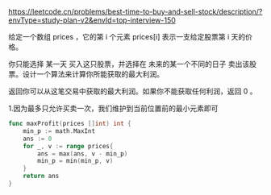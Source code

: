 https://leetcode.cn/problems/best-time-to-buy-and-sell-stock/description/?envType=study-plan-v2&envId=top-interview-150

给定一个数组 prices ，它的第 i 个元素 prices[i] 表示一支给定股票第 i 天的价格。

你只能选择 某一天 买入这只股票，并选择在 未来的某一个不同的日子 卖出该股票。设计一个算法来计算你所能获取的最大利润。

返回你可以从这笔交易中获取的最大利润。如果你不能获取任何利润，返回 0 。


1.因为最多只允许买卖一次，我们维护到当前位置前的最小元素即可

```go
func maxProfit(prices []int) int {
    min_p := math.MaxInt
    ans := 0
    for _, v := range prices{
        ans = max(ans, v - min_p)
        min_p = min(min_p, v)
    }
    return ans
}
```